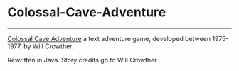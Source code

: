 # Colossal-Cave-Adventure

---

[Colossal Cave Adventure](https://en.wikipedia.org/wiki/Colossal_Cave_Adventure) a text adventure game, developed between 1975-1977, by Will Crowther. 

Rewritten in Java. Story credits go to Will Crowther